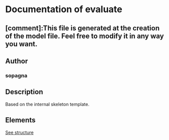 # Documentation of evaluate

[comment]:This file is generated at the creation of the model file. Feel free to modify it in any way you want. 
---

## Author
### sopagna

## Description

Based on the internal skeleton template.

## Elements

[See structure](evaluate_structure.md)


